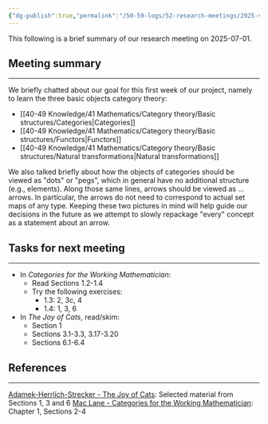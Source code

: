 ```yaml
---
{"dg-publish":true,"permalink":"/50-59-logs/52-research-meetings/2025-summer/reu-2-lena-and-liya/reu-meeting-2025-07-01/","updated":"2025-07-01T14:30:45-07:00"}
---
```


This following is a brief summary of our research meeting on 2025-07-01.

## Meeting summary
---

We briefly chatted about our goal for this first week of our project, namely to learn the three basic objects category theory:
- [[40-49 Knowledge/41 Mathematics/Category theory/Basic structures/Categories\|Categories]]
- [[40-49 Knowledge/41 Mathematics/Category theory/Basic structures/Functors\|Functors]]
- [[40-49 Knowledge/41 Mathematics/Category theory/Basic structures/Natural transformations\|Natural transformations]]

We also talked briefly about how the objects of categories should be viewed as "dots" or "pegs", which in general have no additional structure (e.g., elements). Along those same lines, arrows should be viewed as ... arrows. In particular, the arrows do not need to correspond to actual set maps of any type. Keeping these two pictures in mind will help guide our decisions in the future as we attempt to slowly repackage "every" concept as a statement about an arrow.

## Tasks for next meeting
---

- In  *Categories for the Working Mathematician*:
	- Read Sections 1.2-1.4
	- Try the following exercises:
		- 1.3: 2, 3c, 4
		- 1.4: 1, 3, 6
- In *The Joy of Cats*, read/skim:
	- Section 1
	- Sections 3.1-3.3, 3.17-3.20
	- Sections 6.1-6.4


## References
---

[Adamek-Herrlich-Strecker - The Joy of Cats](https://cpslo-my.sharepoint.com/:b:/g/personal/rweaston_calpoly_edu/EYhBmfD6GgZHmCD6WcFa_H4B9uYgPatO68Iktv64TTsRDA?e=4dSV19): Selected material from Sections 1, 3 and 6
[Mac Lane - Categories for the Working Mathematician](https://cpslo-my.sharepoint.com/:b:/g/personal/rweaston_calpoly_edu/EQSIQF-vZPFDi3R2S5y90IIB5Z1RAjgKDUzemQisMsBf9A?e=djXlgC): Chapter 1, Sections 2-4